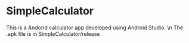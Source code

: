 # SimpleCalculator

This is a Andorid calculator app developed using Android Studio. \n
The .apk file is in SimpleCalculator/release
